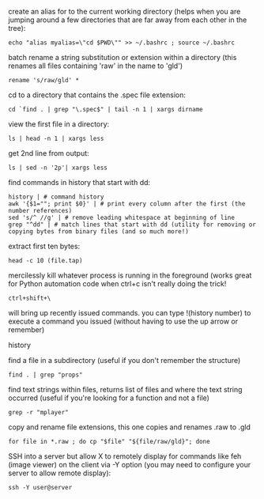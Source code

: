 create an alias for to the current working directory (helps when you are jumping around a few directories that are far away from each other in the tree):

```echo "alias myalias=\"cd $PWD\"" >> ~/.bashrc ; source ~/.bashrc```

batch rename a string substitution or extension within a directory (this renames all files containing 'raw' in the name to 'gld')

```rename 's/raw/gld' *```

cd to a directory that contains the .spec file extension:

```cd `find . | grep "\.spec$" | tail -n 1 | xargs dirname```

view the first file in a directory:

```ls | head -n 1 | xargs less```

get 2nd line from output:

```ls | sed -n '2p'| xargs less```

find commands in history that start with dd:

```
history | # command history
awk '{$1=""; print $0}' | # print every column after the first (the number references)
sed 's/^ //g' | # remove leading whitespace at beginning of line
grep "^dd" | # match lines that start with dd (utility for removing or copying bytes from binary files (and so much more!)
```

extract first ten bytes:

```head -c 10 (file.tap)```

mercilessly kill whatever process is running in the foreground (works great for Python automation code when ctrl+c isn't really doing the trick!

```ctrl+shift+\```

will bring up recently issued commands. you can type !(history number) to execute a command you issued (without having to use the up arrow or remember)

history 

find a file in a subdirectory (useful if you don't remember the structure)

```find . | grep "props"```

find text strings within files, returns list of files and where the text string occurred (useful if you're looking for a function and not a file)

```grep -r "mplayer"```

copy and rename file extensions, this one copies and renames .raw to .gld

```for file in *.raw ; do cp "$file" "${file/raw/gld}"; done```

SSH into a server but allow X to remotely display for commands like feh (image viewer) on the client via -Y option (you may need to configure your server to allow remote display):

```ssh -Y user@server```
